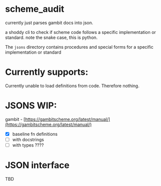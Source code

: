# scheme_audit
currently just parses gambit docs into json. 

a shoddy cli to check if scheme code follows a specific implementation or standard. note the snake case, this is python.

The `jsons` directory contains procedures and special forms for a specific implementation or standard

# Currently supports:

Currently unable to load definitions from code. Therefore nothing.

# JSONS WIP:

gambit - [https://gambitscheme.org/latest/manual/](https://gambitscheme.org/latest/manual/)
- [X] baseline fn definitions
- [ ] with docstrings
- [ ] with types ????

# JSON interface

TBD
